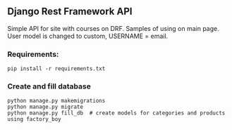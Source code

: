 ## Django Rest Framework API
Simple API for site with courses on DRF.
Samples of using on main page. User model is changed to custom, USERNAME = email.

### Requirements:
~~~~
pip install -r requirements.txt
~~~~

### Create and fill database
~~~~
python manage.py makemigrations
python manage.py migrate
python manage.py fill_db  # create models for categories and products using factory_boy 
~~~~


